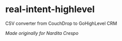 # real-intent-highlevel
CSV converter from CouchDrop to GoHighLevel CRM

*Made originally for Nardita Crespo*